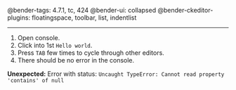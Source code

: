 @bender-tags: 4.7.1, tc, 424
@bender-ui: collapsed
@bender-ckeditor-plugins: floatingspace, toolbar, list, indentlist

----

1. Open console.
1. Click into 1st `Hello world`.
1. Press `TAB` few times to cycle through other editors.
1. There should be no error in the console.

**Unexpected:** Error with status: `Uncaught TypeError: Cannot read property 'contains' of null`
